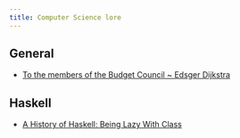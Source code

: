 ```yaml
---
title: Computer Science lore
---
```


## General

- [To the members of the Budget Council ~ Edsger Dijkstra](https://www.cs.utexas.edu/users/EWD/OtherDocs/To%20the%20Budget%20Council%20concerning%20Haskell.pdf)

## Haskell

- [A History of Haskell: Being Lazy With Class](https://www.microsoft.com/en-us/research/wp-content/uploads/2016/07/history.pdf)

